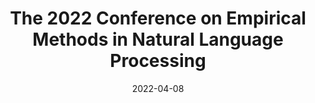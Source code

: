 ---
title: The 2022 Conference on Empirical Methods in Natural Language Processing 
website: https://2022.emnlp.org/
category: natural-language-processing
timezone: AoE
date: 2022-04-08
published: 2022-04-08
updated: 2022-05-20
important_dates:
    - title: Anonymity period begins
      date: 2022-05-24 23:59:59
    - title: Abstract deadline for START direct submissions
      date: 2022-06-17 23:59:59
    - title: Direct paper submission deadline (long & short papers)
      date: 2022-06-24 23:59:59
    - title: Submission deadline for ARR papers
      date: 2022-06-24 23:59:59
---